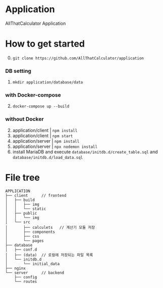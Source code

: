 # Application

AllThatCalculator Application

# How to get started

0. `git clone https://github.com/AllThatCalculator/application`

### DB setting

1. `mkdir application/database/data`

### with Docker-compose

2. `docker-compose up --build`

### without Docker

2. application/client | `npm install`
3. application/client | `npm start`
4. application/server | `npm install`
5. application/server | `npx nodemon install`
6. install MariaDB and execute `database/initdb.d/create_table.sql` and `database/initdb.d/load_data.sql`

# File tree

```
APPLICATION
├── client      // frontend
│   ├── build
│   │   ├── img
│   │   └── static
│   ├── public
│   │   └── img
│   └── src
│       ├── calculets   // 계산기 모듈 저장
│       ├── components
│       ├── css
│       └── pages
├── database
│   ├── conf.d
│   ├── (data)  // 로컬에 저장되는 파일 목록
│   └── initdb.d
│       └── initial_data
├── nginx
└── server      // backend
    ├── config
    └── routes
```
